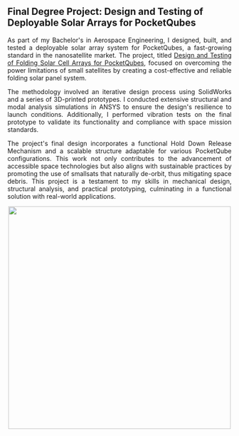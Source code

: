 ## Final Degree Project: Design and Testing of Deployable Solar Arrays for PocketQubes
<p style="text-align: justify;">
As part of my Bachelor's in Aerospace Engineering, I designed, built, and tested a deployable solar array system for PocketQubes, a fast-growing standard in the nanosatellite market. The project, titled <a href="/pdf/TFG.pdf">Design and Testing of Folding Solar Cell Arrays for PocketQubes</a>, focused on overcoming the power limitations of small satellites by creating a cost-effective and reliable folding solar panel system.
</p>

<p style="text-align: justify;">
The methodology involved an iterative design process using SolidWorks and a series of 3D-printed prototypes. I conducted extensive structural and modal analysis simulations in ANSYS to ensure the design's resilience to launch conditions. Additionally, I performed vibration tests on the final prototype to validate its functionality and compliance with space mission standards.
</p>

<p style="text-align: justify;">
The project's final design incorporates a functional Hold Down Release Mechanism and a scalable structure adaptable for various PocketQube configurations. This work not only contributes to the advancement of accessible space technologies but also aligns with sustainable practices by promoting the use of smallsats that naturally de-orbit, thus mitigating space debris. This project is a testament to my skills in mechanical design, structural analysis, and practical prototyping, culminating in a functional solution with real-world applications.
</p>

<p style="text-align:center;"><img src="images/Solar array system for PocketQubes.jpg?raw=true" width="500"/></p>
